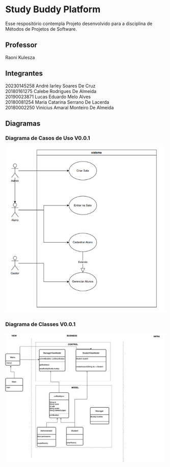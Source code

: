 # Study Buddy Platform

Esse respositório contempla Projeto desenvolvido para a disciplina de Métodos de Projetos de Software.

## Professor

Raoni Kulesza

## Integrantes

20230145258  André Iarley Soares De Cruz      		          
20180161275  Calebe Rodrigues De Almeida      			      
20190023871  Lucas Eduardo Melo Alves  	 			  
20180081254  Maria Catarina Serrano De Lacerda   		
20180002250  Vinicius Amaral Monteiro De Almeida  		

## Diagramas

### Diagrama de Casos de Uso V0.0.1

![Alt text](./assets/diagrama_casos_uso_v0.0.1.png "Diagrama de Casos de Uso V0.0.1")

### Diagrama de Classes V0.0.1

![Alt text](./assets/studybplat.drawio.png "Diagrama de Classes V0.0.1")